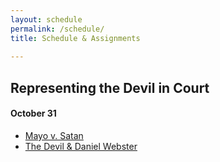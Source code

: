```yaml
---
layout: schedule 
permalink: /schedule/
title: Schedule & Assignments
  
---
```


## Representing the Devil in Court  

#### October 31

- [Mayo v. Satan](https://www.emfink.net/CivilProcedure/cases/Mosley)
- [The Devil & Daniel Webster](https://www.emfink.net/CivilProcedure/readings/Devil&DanielWebster)

